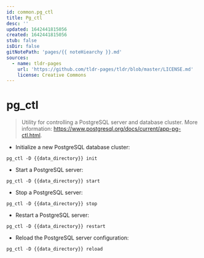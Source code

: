 ```yaml
---
id: common.pg_ctl
title: Pg_ctl
desc: ''
updated: 1642441815056
created: 1642441815056
stub: false
isDir: false
gitNotePath: 'pages/{{ noteHiearchy }}.md'
sources:
  - name: tldr-pages
    url: 'https://github.com/tldr-pages/tldr/blob/master/LICENSE.md'
    license: Creative Commons
---
```

# pg_ctl

> Utility for controlling a PostgreSQL server and database cluster.
> More information: <https://www.postgresql.org/docs/current/app-pg-ctl.html>.

- Initialize a new PostgreSQL database cluster:

`pg_ctl -D {{data_directory}} init`

- Start a PostgreSQL server:

`pg_ctl -D {{data_directory}} start`

- Stop a PostgreSQL server:

`pg_ctl -D {{data_directory}} stop`

- Restart a PostgreSQL server:

`pg_ctl -D {{data_directory}} restart`

- Reload the PostgreSQL server configuration:

`pg_ctl -D {{data_directory}} reload`

